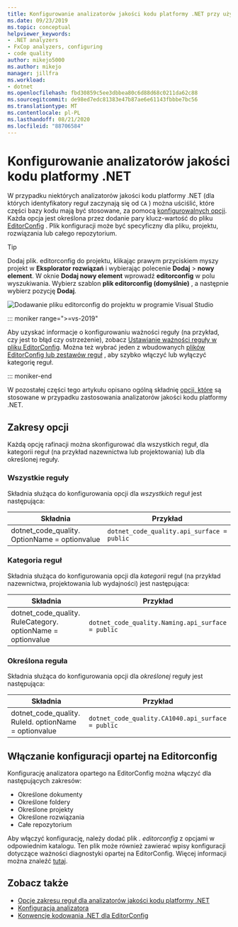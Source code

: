 ```yaml
---
title: Konfigurowanie analizatorów jakości kodu platformy .NET przy użyciu editorconfig
ms.date: 09/23/2019
ms.topic: conceptual
helpviewer_keywords:
- .NET analyzers
- FxCop analyzers, configuring
- code quality
author: mikejo5000
ms.author: mikejo
manager: jillfra
ms.workload:
- dotnet
ms.openlocfilehash: fbd30859c5ee3dbbea80c6d88d68c0211da62c88
ms.sourcegitcommit: de98ed7edc81383e47b87ae6e61143fbbbe7bc56
ms.translationtype: MT
ms.contentlocale: pl-PL
ms.lasthandoff: 08/21/2020
ms.locfileid: "88706584"
---
```

# <a name="configure-net-code-quality-analyzers"></a>Konfigurowanie analizatorów jakości kodu platformy .NET

W przypadku niektórych analizatorów jakości kodu platformy .NET (dla których identyfikatory reguł zaczynają się od `CA` ) można uściślić, które części bazy kodu mają być stosowane, za pomocą [konfigurowalnych opcji](fxcop-analyzer-options.md). Każda opcja jest określona przez dodanie pary klucz-wartość do pliku [EditorConfig](https://editorconfig.org) . Plik konfiguracji może być specyficzny dla pliku, projektu, rozwiązania lub całego repozytorium.

> [!TIP]
> Dodaj plik. editorconfig do projektu, klikając prawym przyciskiem myszy projekt w **Eksplorator rozwiązań** i wybierając polecenie **Dodaj**  >  **nowy element**. W oknie **Dodaj nowy element** wprowadź **editorconfig** w polu wyszukiwania. Wybierz szablon **plik editorconfig (domyślnie)** , a następnie wybierz pozycję **Dodaj**.
>
> ![Dodawanie pliku editorconfig do projektu w programie Visual Studio](media/add-editorconfig-file.png)

::: moniker range=">=vs-2019"

Aby uzyskać informacje o konfigurowaniu ważności reguły (na przykład, czy jest to błąd czy ostrzeżenie), zobacz [Ustawianie ważności reguły w pliku EditorConfig](use-roslyn-analyzers.md#set-rule-severity-in-an-editorconfig-file). Można też wybrać jeden z wbudowanych [plików EditorConfig lub zestawów reguł](analyzer-rule-sets.md) , aby szybko włączyć lub wyłączyć kategorię reguł.

::: moniker-end

W pozostałej części tego artykułu opisano ogólną składnię [opcji, które](fxcop-analyzer-options.md) są stosowane w przypadku zastosowania analizatorów jakości kodu platformy .NET.

## <a name="option-scopes"></a>Zakresy opcji

Każdą opcję rafinacji można skonfigurować dla wszystkich reguł, dla kategorii reguł (na przykład nazewnictwa lub projektowania) lub dla określonej reguły.

### <a name="all-rules"></a>Wszystkie reguły

Składnia służąca do konfigurowania opcji dla *wszystkich* reguł jest następująca:

|Składnia|Przykład|
|-|-|
| dotnet_code_quality. OptionName = optionvalue | `dotnet_code_quality.api_surface = public` |

### <a name="category-of-rules"></a>Kategoria reguł

Składnia służąca do konfigurowania opcji dla *kategorii* reguł (na przykład nazewnictwa, projektowania lub wydajności) jest następująca:

|Składnia|Przykład|
|-|-|
| dotnet_code_quality. RuleCategory. optionName = optionvalue | `dotnet_code_quality.Naming.api_surface = public` |

### <a name="specific-rule"></a>Określona reguła

Składnia służąca do konfigurowania opcji dla *określonej* reguły jest następująca:

|Składnia|Przykład|
|-|-|
| dotnet_code_quality. RuleId. optionName = optionvalue | `dotnet_code_quality.CA1040.api_surface = public` |

## <a name="enabling-editorconfig-based-configuration"></a>Włączanie konfiguracji opartej na Editorconfig

Konfigurację analizatora opartego na EditorConfig można włączyć dla następujących zakresów:

- Określone dokumenty
- Określone foldery
- Określone projekty
- Określone rozwiązania
- Całe repozytorium

Aby włączyć konfigurację, należy dodać plik *. editorconfig* z opcjami w odpowiednim katalogu. Ten plik może również zawierać wpisy konfiguracji dotyczące ważności diagnostyki opartej na EditorConfig. Więcej informacji można znaleźć [tutaj](use-roslyn-analyzers.md#rule-severity).

## <a name="see-also"></a>Zobacz także

- [Opcje zakresu reguł dla analizatorów jakości kodu platformy .NET](fxcop-analyzer-options.md)
- [Konfiguracja analizatora](https://github.com/dotnet/roslyn-analyzers/blob/master/docs/Analyzer%20Configuration.md)
- [Konwencje kodowania .NET dla EditorConfig](../ide/editorconfig-code-style-settings-reference.md)

